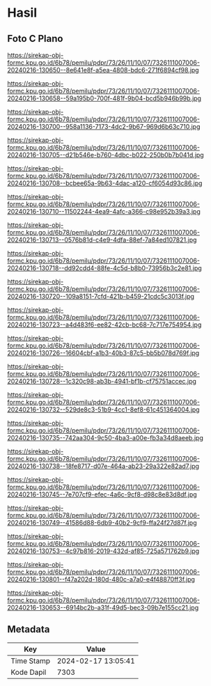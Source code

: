 # Hasil

## Foto C Plano

https://sirekap-obj-formc.kpu.go.id/6b78/pemilu/pdpr/73/26/11/10/07/7326111007006-20240216-130650--8e641e8f-a5ea-4808-bdc6-271f6894cf98.jpg

https://sirekap-obj-formc.kpu.go.id/6b78/pemilu/pdpr/73/26/11/10/07/7326111007006-20240216-130658--59a195b0-700f-481f-9b04-bcd5b946b99b.jpg

https://sirekap-obj-formc.kpu.go.id/6b78/pemilu/pdpr/73/26/11/10/07/7326111007006-20240216-130700--958a1136-7173-4dc2-9b67-969d6b63c710.jpg

https://sirekap-obj-formc.kpu.go.id/6b78/pemilu/pdpr/73/26/11/10/07/7326111007006-20240216-130705--d21b546e-b760-4dbc-b022-250b0b7b041d.jpg

https://sirekap-obj-formc.kpu.go.id/6b78/pemilu/pdpr/73/26/11/10/07/7326111007006-20240216-130708--bcbee65a-9b63-4dac-a120-cf6054d93c86.jpg

https://sirekap-obj-formc.kpu.go.id/6b78/pemilu/pdpr/73/26/11/10/07/7326111007006-20240216-130710--11502244-4ea9-4afc-a366-c98e952b39a3.jpg

https://sirekap-obj-formc.kpu.go.id/6b78/pemilu/pdpr/73/26/11/10/07/7326111007006-20240216-130713--0576b81d-c4e9-4dfa-88ef-7a84ed107821.jpg

https://sirekap-obj-formc.kpu.go.id/6b78/pemilu/pdpr/73/26/11/10/07/7326111007006-20240216-130718--dd92cdd4-88fe-4c5d-b8b0-73956b3c2e81.jpg

https://sirekap-obj-formc.kpu.go.id/6b78/pemilu/pdpr/73/26/11/10/07/7326111007006-20240216-130720--109a8151-7cfd-421b-b459-21cdc5c3013f.jpg

https://sirekap-obj-formc.kpu.go.id/6b78/pemilu/pdpr/73/26/11/10/07/7326111007006-20240216-130723--a4d483f6-ee82-42cb-bc68-7c717e754954.jpg

https://sirekap-obj-formc.kpu.go.id/6b78/pemilu/pdpr/73/26/11/10/07/7326111007006-20240216-130726--16604cbf-a1b3-40b3-87c5-bb5b078d769f.jpg

https://sirekap-obj-formc.kpu.go.id/6b78/pemilu/pdpr/73/26/11/10/07/7326111007006-20240216-130728--1c320c98-ab3b-4941-bf1b-cf75751accec.jpg

https://sirekap-obj-formc.kpu.go.id/6b78/pemilu/pdpr/73/26/11/10/07/7326111007006-20240216-130732--529de8c3-51b9-4cc1-8ef8-61c451364004.jpg

https://sirekap-obj-formc.kpu.go.id/6b78/pemilu/pdpr/73/26/11/10/07/7326111007006-20240216-130735--742aa304-9c50-4ba3-a00e-fb3a34d8aeeb.jpg

https://sirekap-obj-formc.kpu.go.id/6b78/pemilu/pdpr/73/26/11/10/07/7326111007006-20240216-130738--18fe8717-d07e-464a-ab23-29a322e82ad7.jpg

https://sirekap-obj-formc.kpu.go.id/6b78/pemilu/pdpr/73/26/11/10/07/7326111007006-20240216-130745--7e707cf9-efec-4a6c-9cf8-d98c8e83d8df.jpg

https://sirekap-obj-formc.kpu.go.id/6b78/pemilu/pdpr/73/26/11/10/07/7326111007006-20240216-130749--41586d88-6db9-40b2-9cf9-ffa24f27d87f.jpg

https://sirekap-obj-formc.kpu.go.id/6b78/pemilu/pdpr/73/26/11/10/07/7326111007006-20240216-130753--4c97b816-2019-432d-af85-725a571762b9.jpg

https://sirekap-obj-formc.kpu.go.id/6b78/pemilu/pdpr/73/26/11/10/07/7326111007006-20240216-130801--f47a202d-180d-480c-a7a0-e4f48870ff3f.jpg

https://sirekap-obj-formc.kpu.go.id/6b78/pemilu/pdpr/73/26/11/10/07/7326111007006-20240216-130653--6914bc2b-a31f-49d5-bec3-09b7e155cc21.jpg


## Metadata

| Key        | Value               |
| ---------- | ------------------- |
| Time Stamp | 2024-02-17 13:05:41 |
| Kode Dapil | 7303                |



